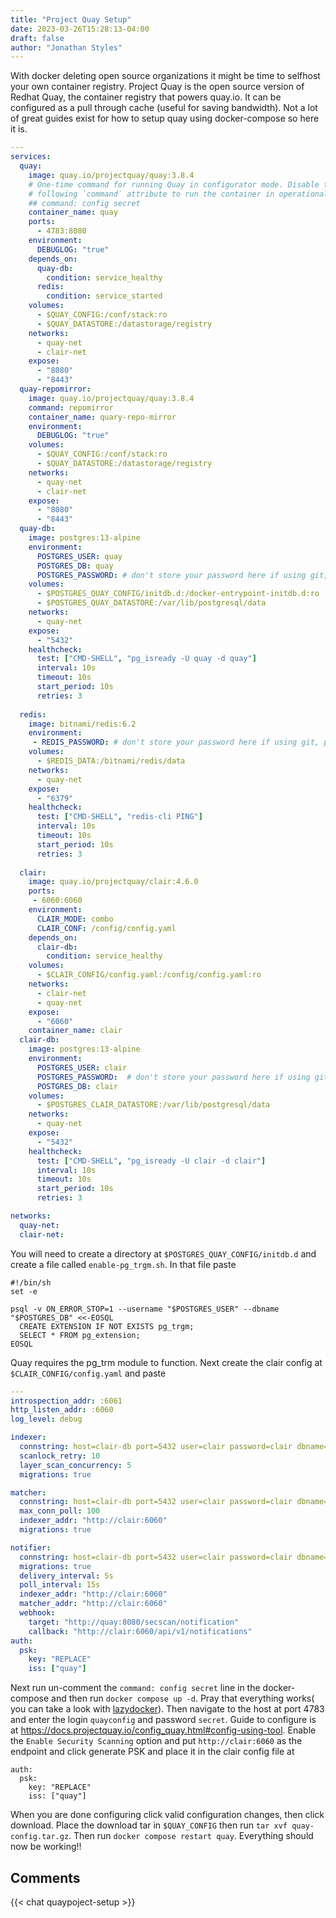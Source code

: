 ```yaml
---
title: "Project Quay Setup"
date: 2023-03-26T15:28:13-04:00
draft: false
author: "Jonathan Styles"
---
```

With docker deleting open source organizations it might be time to selfhost your own container registry.
Project Quay is the open source version of Redhat Quay, the container registry that powers quay.io. It can be configured as a pull through cache (useful for saving bandwidth). Not a lot of great guides exist for how to setup quay using docker-compose so here it is.
```yaml
---
services:
  quay:
    image: quay.io/projectquay/quay:3.8.4
    # One-time command for running Quay in configurator mode. Disable the
    # following `command` attribute to run the container in operational mode.
    ## command: config secret
    container_name: quay
    ports:
      - 4783:8080
    environment:
      DEBUGLOG: "true"
    depends_on:
      quay-db:
        condition: service_healthy
      redis:
        condition: service_started
    volumes:
      - $QUAY_CONFIG:/conf/stack:ro
      - $QUAY_DATASTORE:/datastorage/registry
    networks:
      - quay-net
      - clair-net
    expose:
      - "8080"
      - "8443"
  quay-repomirror:
    image: quay.io/projectquay/quay:3.8.4
    command: repomirror
    container_name: quary-repo-mirror
    environment:
      DEBUGLOG: "true"
    volumes:
      - $QUAY_CONFIG:/conf/stack:ro
      - $QUAY_DATASTORE:/datastorage/registry
    networks:
      - quay-net
      - clair-net
    expose:
      - "8080"
      - "8443"   
  quay-db:
    image: postgres:13-alpine
    environment:
      POSTGRES_USER: quay
      POSTGRES_DB: quay
      POSTGRES_PASSWORD: # don't store your password here if using git, place it elsewhere using a env_file
    volumes:
      - $POSTGRES_QUAY_CONFIG/initdb.d:/docker-entrypoint-initdb.d:ro
      - $POSTGRES_QUAY_DATASTORE:/var/lib/postgresql/data
    networks:
      - quay-net
    expose:
      - "5432"
    healthcheck:
      test: ["CMD-SHELL", "pg_isready -U quay -d quay"]
      interval: 10s
      timeout: 10s
      start_period: 10s
      retries: 3
  
  redis:
    image: bitnami/redis:6.2
    environment:
     - REDIS_PASSWORD: # don't store your password here if using git, place it elsewhere using a env_file
    volumes:
      - $REDIS_DATA:/bitnami/redis/data
    networks:
      - quay-net
    expose:
      - "6379"
    healthcheck:
      test: ["CMD-SHELL", "redis-cli PING"]
      interval: 10s
      timeout: 10s
      start_period: 10s
      retries: 3
  
  clair:
    image: quay.io/projectquay/clair:4.6.0
    ports:
     - 6060:6060
    environment:
      CLAIR_MODE: combo
      CLAIR_CONF: /config/config.yaml
    depends_on:
      clair-db:
        condition: service_healthy
    volumes:
      - $CLAIR_CONFIG/config.yaml:/config/config.yaml:ro
    networks:
      - clair-net
      - quay-net
    expose:
      - "6060"
    container_name: clair 
  clair-db:
    image: postgres:13-alpine
    environment:
      POSTGRES_USER: clair
      POSTGRES_PASSWORD:  # don't store your password here if using git, place it elsewhere using a env_file
      POSTGRES_DB: clair
    volumes:
      - $POSTGRES_CLAIR_DATASTORE:/var/lib/postgresql/data
    networks:
      - quay-net
    expose:
      - "5432"
    healthcheck:
      test: ["CMD-SHELL", "pg_isready -U clair -d clair"]
      interval: 10s
      timeout: 10s
      start_period: 10s
      retries: 3

networks:
  quay-net:
  clair-net:
```
You will need to create a directory at ` $POSTGRES_QUAY_CONFIG/initdb.d ` and create a file called ` enable-pg_trgm.sh `. In that file paste 
```shell
#!/bin/sh
set -e

psql -v ON_ERROR_STOP=1 --username "$POSTGRES_USER" --dbname "$POSTGRES_DB" <<-EOSQL
  CREATE EXTENSION IF NOT EXISTS pg_trgm;
  SELECT * FROM pg_extension;
EOSQL

```
Quay requires the pg_trm module to function. Next create the clair config at ` $CLAIR_CONFIG/config.yaml ` and paste 
```yaml
---
introspection_addr: :6061
http_listen_addr: :6060
log_level: debug

indexer:
  connstring: host=clair-db port=5432 user=clair password=clair dbname=clair sslmode=disable
  scanlock_retry: 10
  layer_scan_concurrency: 5
  migrations: true

matcher:
  connstring: host=clair-db port=5432 user=clair password=clair dbname=clair sslmode=disable
  max_conn_poll: 100
  indexer_addr: "http://clair:6060"
  migrations: true

notifier:
  connstring: host=clair-db port=5432 user=clair password=clair dbname=clair sslmode=disable
  migrations: true
  delivery_interval: 5s
  poll_interval: 15s
  indexer_addr: "http://clair:6060"
  matcher_addr: "http://clair:6060"
  webhook:
    target: "http://quay:8080/secscan/notification"
    callback: "http://clair:6060/api/v1/notifications"
auth:
  psk: 
    key: "REPLACE"
    iss: ["quay"]
```
Next run un-comment the `command: config secret` line in the docker-compose and then run `docker compose up -d`. Pray that everything works( you can take a look with [lazydocker](https://github.com/jesseduffield/lazydocker)). Then navigate to the host at port 4783 and enter the login `quayconfig` and password `secret`. Guide to configure is at https://docs.projectquay.io/config_quay.html#config-using-tool. Enable the `Enable Security Scanning` option and put `http://clair:6060` as the endpoint and click generate PSK and place it in the clair config file at 
```
auth:
  psk: 
    key: "REPLACE"
    iss: ["quay"]
```
When you are done configuring click valid configuration changes, then click download. Place the download tar in `$QUAY_CONFIG` then run `tar xvf quay-config.tar.gz`.
Then run `docker compose restart quay`. Everything should now be working!!
## Comments
{{< chat quaypoject-setup >}}